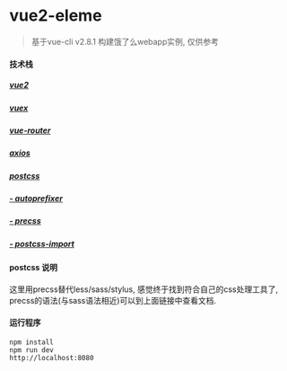 # vue2-eleme

> 基于vue-cli v2.8.1 构建饿了么webapp实例, 仅供参考

#### 技术栈


##### [vue2](https://cn.vuejs.org/)
##### [vuex](https://vuex.vuejs.org/zh-cn/)
##### [vue-router](https://router.vuejs.org/zh-cn/)
##### [axios](https://github.com/mzabriskie/axios/)
##### [postcss](https://github.com/postcss/postcss/)
##### [- autoprefixer](https://github.com/postcss/autoprefixer/)
##### [- precss](https://github.com/jonathantneal/precss/)
##### [- postcss-import](https://github.com/postcss/postcss-import/)

#### postcss 说明
这里用precss替代less/sass/stylus, 感觉终于找到符合自己的css处理工具了, precss的语法(与sass语法相近)可以到上面链接中查看文档.
#### 运行程序
```
npm install
npm run dev
http://localhost:8080
```
